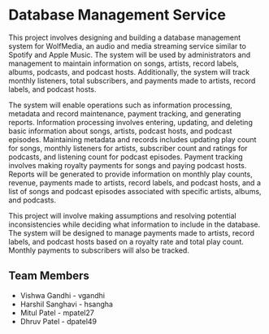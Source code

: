 # Database Management Service

This project involves designing and building a database management system for WolfMedia, an audio and media streaming service similar to Spotify and Apple Music. The system will be used by administrators and management to maintain information on songs, artists, record labels, albums, podcasts, and podcast hosts. Additionally, the system will track monthly listeners, total subscribers, and payments made to artists, record labels, and podcast hosts.

The system will enable operations such as information processing, metadata and record maintenance, payment tracking, and generating reports. Information processing involves entering, updating, and deleting basic information about songs, artists, podcast hosts, and podcast episodes. Maintaining metadata and records includes updating play count for songs, monthly listeners for artists, subscriber count and ratings for podcasts, and listening count for podcast episodes. Payment tracking involves making royalty payments for songs and paying podcast hosts. Reports will be generated to provide information on monthly play counts, revenue, payments made to artists, record labels, and podcast hosts, and a list of songs and podcast episodes associated with specific artists, albums, and podcasts.

This project will involve making assumptions and resolving potential inconsistencies while deciding what information to include in the database. The system will be designed to manage payments made to artists, record labels, and podcast hosts based on a royalty rate and total play count. Monthly payments to subscribers will also be tracked.

## Team Members


- Vishwa Gandhi - vgandhi
- Harshil Sanghavi - hsangha
- Mitul Patel - mpatel27
- Dhruv Patel - dpatel49
